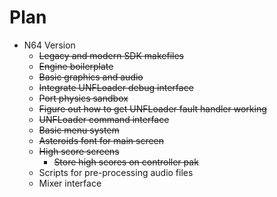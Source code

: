 # Plan

- N64 Version
  + ~~Legacy and modern SDK makefiles~~
  + ~~Engine boilerplate~~
  + ~~Basic graphics and audio~~
  + ~~Integrate UNFLoader debug interface~~
  + ~~Port physics sandbox~~
  + ~~Figure out how to get UNFLoader fault handler working~~
  + ~~UNFLoader command interface~~
  + ~~Basic menu system~~
  + ~~Asteroids font for main screen~~
  + ~~High score screens~~
    + ~~Store high scores on controller pak~~
  + Scripts for pre-processing audio files
  + Mixer interface
